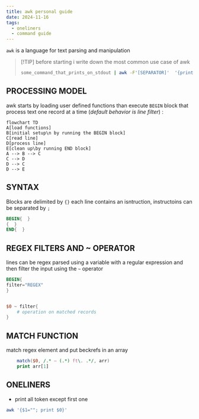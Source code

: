 ```yaml
---
title: awk personal guide
date: 2024-11-16
tags:
  - oneliners
  - command guide
---
```


`awk` is a language for text parsing and manipulation

>[!TIP] before starting i write down the most common use case of awk
>```bash
>some_command_that_prints_on_stdout | awk -F'[SEPARATOR]'  '{print $[FIELD]}'
>```

## PROCESSING MODEL

awk starts by loading user defined functions than execute `BEGIN` block that process text one record at a time (*default behavior is line filter*) :

```mermaid
flowchart TD
A[load functions]
B[initial setup\n by running the BEGIN block]
C[read line]
D[process line]
E[clean up\by running END block]
A --> B --> C
C --> D
D --> C
D --> E
```

## SYNTAX

Blocks are delimited by `{}` each line contains an isntruction, instructoins can be separated by `;`

```awk
BEGIN{  }
{  }
END{  }
```

## REGEX FILTERS AND ~ OPERATOR

lines can be regex parsed using a variable with a regular expression and then filter the input using the `~` operator

```awk
BEGIN{
filter="REGEX"
}


$0 ~ filter{
    # operation on matched records
}
```

## MATCH FUNCTION

match regex element and put beckrefs in an array

```awk
    match($0, /.* — (.*) ft\. .*/, arr)
    print arr[1]
```

## ONELINERS

- print all token except first one

```bash
awk '{$1=""; print $0}'
```


